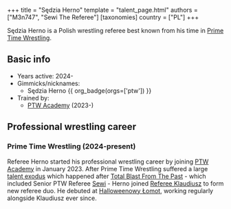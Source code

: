 +++
title = "Sędzia Herno"
template = "talent_page.html"
authors = ["M3n747", "Sewi The Referee"]
[taxonomies]
country = ["PL"]
+++

Sędzia Herno is a Polish wrestling referee best known from his time in [Prime Time Wrestling](@/o/ptw.md).

## Basic info

* Years active: 2024-
* Gimmicks/nicknames:
  - Sędzia Herno {{ org_badge(orgs=['ptw']) }}
* Trained by:
  - [PTW Academy](@/o/ptw-academy.md) (2023-)

## Professional wrestling career

### Prime Time Wrestling (2024-present)

Referee Herno started his professional wrestling career by joining [PTW Academy](@/o/ptw-academy.md) in January 2023. After Prime Time Wrestling suffered a large [talent exodus](@/a/ptw-exits.md) which happened after [Total Blast From The Past](@/e/ptw/2024-05-11-ptw-6.md) - which included Senior PTW Referee [Sewi](@/w/sedzia-seweryn.md) - Herno joined [Referee Klaudiusz](@/w/sedzia-klaudiusz.md) to form new referee duo. He debuted at [Halloweenowy Łomot](@/e/ptw/2024-10-19-ptw-underground-23.md), working regularly alongside Klaudiusz ever since. 
